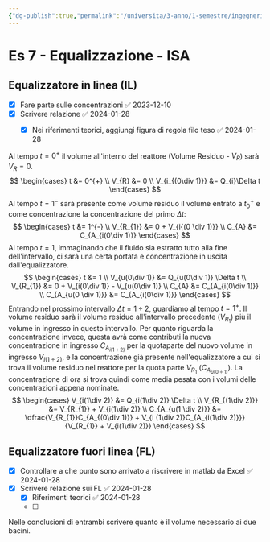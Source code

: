 ```yaml
---
{"dg-publish":true,"permalink":"/universita/3-anno/1-semestre/ingegneria-sanitaria-ambientale/esercitazioni/es-07-equalizzazione-isa/"}
---
```



# Es 7 - Equalizzazione - ISA

## Equalizzatore in linea (IL)

- [x] Fare parte sulle concentrazioni ✅ 2023-12-10
- [x] Scrivere relazione ✅ 2024-01-28
	- [x] Nei riferimenti teorici, aggiungi figura di regola filo teso ✅ 2024-01-28



Al tempo $t = 0^{+}$ il volume all'interno del reattore (Volume Residuo - $V_{R}$) sarà $V_{R} = 0$.
$$
\begin{cases}
t &= 0^{+} \\
V_{R} &= 0 \\
V_{i_{(0\div 1)}} &= Q_{i}\Delta t
\end{cases}
$$
Al tempo $t = 1^{-}$ sarà presente come volume residuo il volume entrato a $t_{0}^{+}$ e come concentrazione la concentrazione del primo $\Delta t$:
$$
\begin{cases}
t &= 1^{-} \\
V_{R_{1}} &= 0 + V_{i{(0 \div 1)}} \\
C_{A} &= C_{A_{i(0\div 1)}}
\end{cases}
$$
Al tempo $t = 1$, immaginando che il fluido sia estratto tutto alla fine dell'intervallo, ci sarà una certa portata e concentrazione in uscita dall'equalizzatore.
$$
\begin{cases}
t &= 1 \\
V_{u(0\div 1)} &= Q_{u(0\div 1)} \Delta t  \\
V_{R_{1}} &= 0 + V_{i(0\div 1)} - V_{u(0\div 1)} \\
C_{A} &= C_{A_{i(0\div 1)}} \\
C_{A_{u(0 \div 1)}} &= C_{A_{i(0\div 1)}}
\end{cases}
$$
Entrando nel prossimo intervallo $\Delta t = 1 \div 2$, guardiamo al tempo $t = 1^{+}$. 
Il volume residuo sarà il volume residuo all'intervallo precedente ($V_{R_{1}}$) più il volume in ingresso in questo intervallo. Per quanto riguarda la concentrazione invece, questa avrà come contributi la nuova concentrazione in ingresso $C_{A_{i(1\div2)}}$ per la quotaparte del nuovo volume in ingresso $V_{i(1\div 2)}$, e la concentrazione già presente nell'equalizzatore a cui si trova il volume residuo nel reattore per la quota parte $V_{R_{1}}$ ($C_{A_{u(0\div 1)}}$). La concentrazione di ora si trova quindi come media pesata con i volumi delle concentrazioni appena nominate.
$$
\begin{cases}
V_{i(1\div 2)} &= Q_{i(1\div 2)} \Delta t \\
V_{R_{(1\div 2)}} &= V_{R_{1}} + V_{i(1\div 2)} \\
C_{A_{u(1 \div 2)}} &= \dfrac{V_{R_{1}}C_{A_{(0\div 1)}} + V_{i (1\div 2)}C_{A_{i(1\div 2)}}}{V_{R_{1}} + V_{i(1\div 2)}}
\end{cases}
$$



## Equalizzatore fuori linea (FL)

- [x] Controllare a che punto sono arrivato a riscrivere in matlab da Excel ✅ 2024-01-28
- [x] Scrivere relazione sui FL ✅ 2024-01-28
	- [x] Riferimenti teorici ✅ 2024-01-28
	- [ ] 


Nelle conclusioni di entrambi scrivere quanto è il volume necessario ai due bacini.

